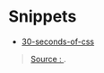 # Snippets

* [30-seconds-of-css](https://github.com/30-seconds/30-seconds-of-css/tree/master/snippets)

> [Source : ](https://).

